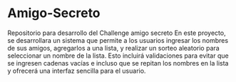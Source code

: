 # Amigo-Secreto
Repositorio para desarrollo del Challenge amigo secreto
En este proyecto, se desarrollara un sistema que permite a los usuarios ingresar los nombres de sus amigos, agregarlos a una lista, y realizar un sorteo aleatorio para seleccionar un nombre de la lista. 
Esto incluirá validaciones para evitar que se ingresen cadenas vacías e incluso que se repitan los nombres en la lista y ofrecerá una interfaz sencilla para el usuario.
